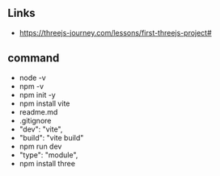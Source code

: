 ## Links
- https://threejs-journey.com/lessons/first-threejs-project#

## command
- node -v
- npm -v
- npm init -y
- npm install vite 
- readme.md
- .gitignore
- "dev": "vite",
- "build": "vite build"
- npm run dev 
- "type": "module",
- npm install three

